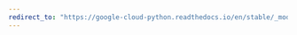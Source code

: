 ```yaml
---
redirect_to: "https://google-cloud-python.readthedocs.io/en/stable/_modules/google/cloud/error_reporting/util.html"
---
```

